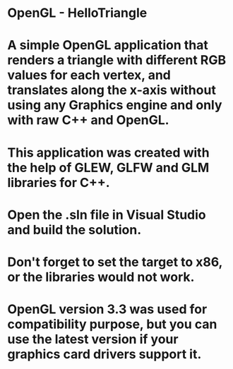 # OpenGL - HelloTriangle
# A simple OpenGL application that renders a triangle with different RGB values for each vertex, and translates along the x-axis without using any Graphics engine and only with raw C++ and OpenGL.
# This application was created with the help of GLEW, GLFW and GLM libraries for C++.
# Open the .sln file in Visual Studio and build the solution.
# Don't forget to set the target to x86, or the libraries would not work.
# OpenGL version 3.3 was used for compatibility purpose, but you can use the latest version if your graphics card drivers support it.
